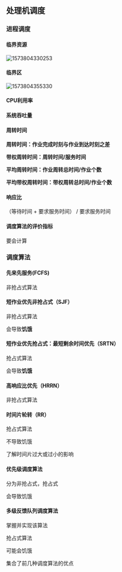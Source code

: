 ## 处理机调度

### 进程调度

#### 临界资源

![1573804330253](E:\docsify\docs\操作系统\images\1573804330253.png)

#### 临界区

![1573804355330](E:\docsify\docs\操作系统\images\1573804355330.png)

#### CPU利用率

#### 系统吞吐量

#### 周转时间

**周转时间：作业完成时刻与作业到达时刻之差**

**带权周转时间：周转时间/服务时间**

**平均周转时间：作业周转总时间/作业个数**

**平均带权周转时间：带权周转总时间/作业个数**



#### 响应比

（等待时间 + 要求服务时间） / 要求服务时间



#### 调度算法的评价指标

要会计算



### 调度算法

#### 先来先服务(FCFS)

非抢占式算法

#### 短作业优先非抢占式（SJF）

非抢占式算法

会导致**饥饿**

#### 短作业优先抢占式：最短剩余时间优先（SRTN）

 抢占式算法

会导致**饥饿**

#### 高响应比优先（HRRN）

非抢占式算法

#### 时间片轮转（RR）

抢占式算法

不导致饥饿

了解时间片过大或过小的影响

#### 优先级调度算法

分为非抢占式，抢占式

会导致饥饿

#### 多级反馈队列调度算法

掌握并实现该算法

抢占式算法

可能会饥饿

集合了前几种调度算法的优点

 